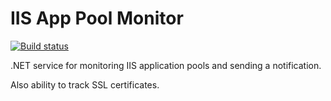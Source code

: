 # IIS App Pool Monitor

[![Build status](https://ci.appveyor.com/api/projects/status/9q2o8w2md4jmpun8/branch/master)](https://ci.appveyor.com/project/ahwm/iisapppoolmonitor/branch/master)

.NET service for monitoring IIS application pools and sending a notification.

Also ability to track SSL certificates.
